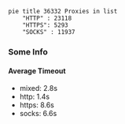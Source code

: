 
```mermaid
pie title 36332 Proxies in list
    "HTTP" : 23118
    "HTTPS": 5293
    "SOCKS" : 11937
```

### Some Info
#### Average Timeout

- mixed: 2.8s
- http: 1.4s
- https: 8.6s
- socks: 6.6s